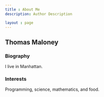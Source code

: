 ```yaml
---
title : About Me
description: Author Description

layout : page
---
```


## Thomas Maloney

### Biography

I live in Manhattan. 

### Interests

Programming, science, mathematics, and food.
